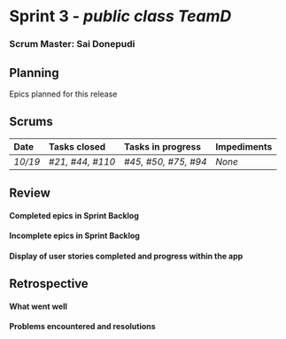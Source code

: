 # Sprint 3 - *public class TeamD*

### Scrum Master: Sai Donepudi

## Planning
Epics planned for this release

## Scrums

| Date | Tasks closed  | Tasks in progress | Impediments |
| :--- | :--- | :--- | :--- |
| *10/19* | *#21, #44, #110* | *#45, #50, #75, #94* | *None* |

## Review

#### Completed epics in Sprint Backlog

#### Incomplete epics in Sprint Backlog 

#### Display of user stories completed and progress within the app

## Retrospective

#### What went well

#### Problems encountered and resolutions

